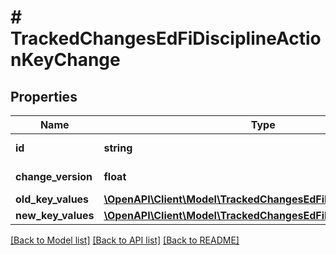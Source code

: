 # # TrackedChangesEdFiDisciplineActionKeyChange

## Properties

Name | Type | Description | Notes
------------ | ------------- | ------------- | -------------
**id** | **string** | Resource identifier | [optional]
**change_version** | **float** | Change version | [optional]
**old_key_values** | [**\OpenAPI\Client\Model\TrackedChangesEdFiDisciplineActionKey**](TrackedChangesEdFiDisciplineActionKey.md) |  | [optional]
**new_key_values** | [**\OpenAPI\Client\Model\TrackedChangesEdFiDisciplineActionKey**](TrackedChangesEdFiDisciplineActionKey.md) |  | [optional]

[[Back to Model list]](../../README.md#models) [[Back to API list]](../../README.md#endpoints) [[Back to README]](../../README.md)

